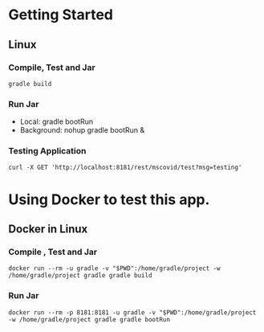# Getting Started

## Linux

### Compile, Test and Jar

    gradle build

### Run Jar
* Local:      gradle bootRun
* Background: nohup gradle bootRun &

### Testing Application

    curl -X GET 'http://localhost:8181/rest/mscovid/test?msg=testing'

# Using Docker to test this app.

## Docker in Linux

### Compile , Test and Jar

    docker run --rm -u gradle -v "$PWD":/home/gradle/project -w /home/gradle/project gradle gradle build

### Run Jar

    docker run --rm -p 8181:8181 -u gradle -v "$PWD":/home/gradle/project -w /home/gradle/project gradle gradle bootRun